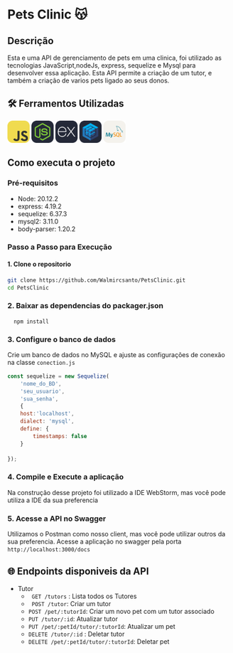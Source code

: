 # Pets Clinic 😽
## Descrição
Esta e uma API de gerenciamento de pets em uma clinica, foi utilizado as tecnologias JavaScript,nodeJs, express, sequelize e Mysql para desenvolver essa aplicação.
Esta API permite a criação de um tutor, e também a criação de varios pets ligado ao seus donos.

## 🛠️ Ferramentos Utilizadas  
<img src="https://github.com/tandpfun/skill-icons/blob/main/icons/JavaScript.svg" width="50px"> <img src="https://github.com/tandpfun/skill-icons/blob/main/icons/NodeJS-Dark.svg" width="50px"> <img src="https://github.com/tandpfun/skill-icons/blob/main/icons/ExpressJS-Dark.svg" width="50px">
 <img src="https://github.com/tandpfun/skill-icons/blob/main/icons/Sequelize-Dark.svg" width="50px"> <img src="https://github.com/tandpfun/skill-icons/blob/main/icons/MySQL-Light.svg" width="50px"> 

## Como executa o projeto
### Pré-requisitos
- Node: 20.12.2
- express: 4.19.2
- sequelize: 6.37.3
- mysql2: 3.11.0
- body-parser: 1.20.2
### Passo a Passo para Execução
#### 1. Clone o repositorio
```bash
git clone https://github.com/Walmircsanto/PetsClinic.git
cd PetsClinic
```
### 2. Baixar as dependencias do packager.json
```Node
  npm install
```
### 3. Configure o banco de dados
Crie um banco de dados no MySQL e ajuste as configurações de conexão na classe ``` conection.js ```
```javascript
const sequelize = new Sequelize(
    'nome_do_BD',
    'seu_usuario',
    'sua_senha',
    {
    host:'localhost',
    dialect: 'mysql',
    define: {
        timestamps: false
    }

});
```
### 4. Compile e Execute a aplicação
Na construção desse projeto foi utilizado a IDE WebStorm, mas você pode utiliza a IDE da sua preferencia

### 5. Acesse a API no Swagger
Utilizamos o Postman como nosso client, mas você pode utilizar outros da sua preferencia.
Acesse a aplicação no swagger pela porta ```http://localhost:3000/docs ```

## 🌐 Endpoints disponiveis da API
- Tutor
  - ``` GET /tutors``` : Lista todos os Tutores
  - ``` POST /tutor```: Criar um tutor
  - ``` POST /pet/:tutorId ```: Criar um novo pet com um tutor associado
  - ``` PUT /tutor/:id ```: Atualizar tutor
  - ``` PUT /pet/:petId/tutor/:tutorId ```: Atualizar um pet
  - ``` DELETE /tutor/:id ``` : Deletar tutor
  - ``` DELETE /pet/:petId/tutor/:tutorId ```: Deletar pet
  

